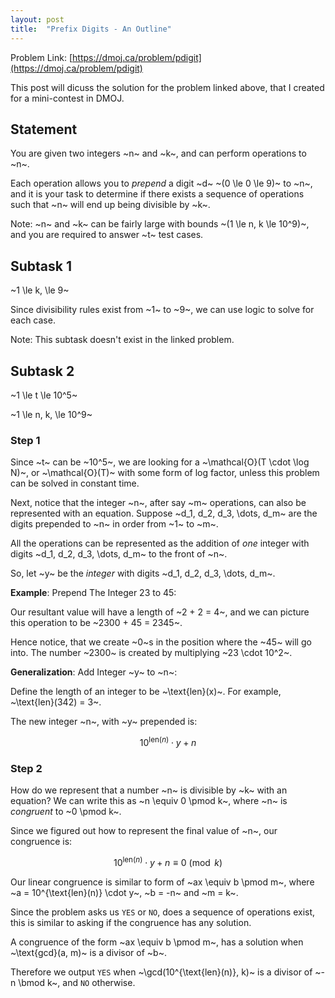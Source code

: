 ```yaml
---
layout: post
title:  "Prefix Digits - An Outline"
---
```


Problem Link: [https://dmoj.ca/problem/pdigit](https://dmoj.ca/problem/pdigit)

This post will dicuss the solution for the problem linked above, that I created
for a mini-contest in DMOJ.

## Statement 

You are given two integers ~n~ and ~k~, and can perform operations to ~n~.

<!-- more -->

Each operation allows you to *prepend* a digit ~d~ ~(0 \le 0 \le 9)~ to ~n~, 
and it is your task to determine if there exists a sequence of operations such
that ~n~ will end up being divisible by ~k~.

Note: ~n~ and ~k~ can be fairly large with bounds ~(1 \le n, k \le 10^9)~, and 
you are required to answer ~t~ test cases.

## Subtask 1

~1 \le k, \le 9~ 

Since divisibility rules exist from ~1~ to ~9~, we can use logic to solve for 
each case.

Note: This subtask doesn't exist in the linked problem.

## Subtask 2

~1 \le t \le 10^5~

~1 \le n, k, \le 10^9~

### Step 1 

Since ~t~ can be ~10^5~, we are looking for a ~\mathcal{O}(T \cdot \log N)~, or ~\mathcal{O}(T)~ with some form of log factor, unless this problem can be solved in constant time.

Next, notice that the integer ~n~, after say ~m~ operations, can also be represented with an equation. Suppose ~d_1, d_2, d_3, \dots, d_m~ are the digits prepended to ~n~ in order from ~1~ to ~m~.

All the operations can be represented as the addition of *one* integer with digits ~d_1, d_2, d_3, \dots, d_m~ to the front of ~n~.

So, let ~y~ be the *integer* with digits ~d_1, d_2, d_3, \dots, d_m~.

**Example**: Prepend The Integer 23 to 45:

Our resultant value will have a length of ~2 + 2 = 4~, and we can picture this operation to be ~2300 + 45 = 2345~.

Hence notice, that we create ~0~s in the position where the ~45~ will go into. The number ~2300~ is created by multiplying ~23 \cdot 10^2~.

**Generalization**: Add Integer ~y~ to ~n~:

Define the length of an integer to be ~\text{len}(x)~. For example, ~\text{len}(342) = 3~.

The new integer ~n~, with ~y~ prepended is:

$$10^{\text{len}(n)} \cdot y + n$$

### Step 2

How do we represent that a number ~n~ is divisible by ~k~ with an equation? We can write this as ~n \equiv 0 \pmod k~, where ~n~ is *congruent* to ~0 \pmod k~. 

Since we figured out how to represent the final value of ~n~, our congruence is:

$$10^{\text{len}(n)} \cdot y + n \equiv 0 \pmod k$$

Our linear congruence is similar to form of ~ax \equiv b \pmod m~, where ~a = 10^{\text{len}(n)} \cdot y~, ~b = -n~ and ~m = k~.

Since the problem asks us `YES` or `NO`, does a sequence of operations exist, this is similar to asking if the congruence has any solution.

A congruence of the form ~ax \equiv b \pmod m~, has a solution when ~\text{gcd}(a, m)~ is a divisor of ~b~.

Therefore we output `YES` when ~\gcd(10^{\text{len}(n)}, k)~ is a divisor of ~-n \bmod k~, and `NO` otherwise.

